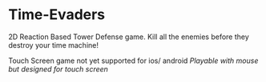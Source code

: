 # Time-Evaders
2D Reaction Based Tower Defense game. Kill all the enemies before they destroy your time machine! 

Touch Screen game not yet supported for ios/ android 
*Playable with mouse but designed for touch screen*

